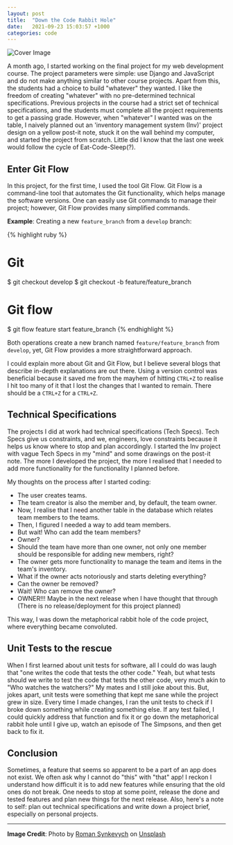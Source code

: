 ```yaml
---
layout: post
title:  "Down the Code Rabbit Hole"
date:   2021-09-23 15:03:57 +1000
categories: code
---
```


![Cover Image](/blog/assets/2021-09-23-down-the-code-rabbit-hole/cover.jpg)

A month ago, I started working on the final project for my web development course. The project parameters were simple: use Django and JavaScript and do not make anything similar to other course projects. Apart from this, the students had a choice to build "whatever" they wanted. I like the freedom of creating "whatever" with no pre-determined technical specifications. Previous projects in the course had a strict set of technical specifications, and the students must complete all the project requirements to get a passing grade. However, when "whatever" I wanted was on the table, I naively planned out an 'inventory management system (Inv)' project design on a yellow post-it note, stuck it on the wall behind my computer, and started the project from scratch. Little did I know that the last one week would follow the cycle of Eat-Code-Sleep(?).

## Enter Git Flow

In this project, for the first time, I used the tool Git Flow. Git Flow is a command-line tool that automates the Git functionality, which helps manage the software versions. One can easily use Git commands to manage their project; however, Git Flow provides many simplified commands.  

**Example**: Creating a new `feature_branch` from a `develop` branch:

{% highlight ruby %}
# Git
$ git checkout develop
$ git checkout -b feature/feature_branch

# Git flow
$ git flow feature start feature_branch
{% endhighlight %}

Both operations create a new branch named `feature/feature_branch` from `develop`, yet, Git Flow provides a more straightforward approach.

I could explain more about Git and Git Flow, but I believe several blogs that describe in-depth explanations are out there. Using a version control was beneficial because it saved me from the mayhem of hitting `CTRL+Z` to realise I hit too many of it that I lost the changes that I wanted to remain. There should be a `CTRL+Z` for a `CTRL+Z`.

## Technical Specifications

The projects I did at work had technical specifications (Tech Specs). Tech Specs give us constraints, and we, engineers, love constraints because it helps us know where to stop and plan accordingly. I started the Inv project with vague Tech Specs in my "mind" and some drawings on the post-it note. The more I developed the project, the more I realised that I needed to add more functionality for the functionality I planned before.

My thoughts on the process after I started coding:
* The user creates teams.
* The team creator is also the member and, by default, the team owner.
* Now, I realise that I need another table in the database which relates team members to the teams.
* Then, I figured I needed a way to add team members.
* But wait! Who can add the team members?
* Owner?
* Should the team have more than one owner, not only one member should be responsible for adding new members, right?
* The owner gets more functionality to manage the team and items in the team's inventory.
* What if the owner acts notoriously and starts deleting everything?
* Can the owner be removed?
* Wait! Who can remove the owner?
* OWNER!!! Maybe in the next release when I have thought that through (There is no release/deployment for this project planned)

This way, I was down the metaphorical rabbit hole of the code project, where everything became convoluted.

## Unit Tests to the rescue

When I first learned about unit tests for software, all I could do was laugh that "one writes the code that tests the other code." Yeah, but what tests should we write to test the code that tests the other code, very much akin to "Who watches the watchers?" My mates and I still joke about this. But, jokes apart, unit tests were something that kept me sane while the project grew in size. Every time I made changes, I ran the unit tests to check if I broke down something while creating something else. If any test failed, I could quickly address that function and fix it or go down the metaphorical rabbit hole until I give up, watch an episode of The Simpsons, and then get back to fix it.

## Conclusion

Sometimes, a feature that seems so apparent to be a part of an app does not exist. We often ask why I cannot do "this" with "that" app! I reckon I understand how difficult it is to add new features while ensuring that the old ones do not break. One needs to stop at some point, release the done and tested features and plan new things for the next release. Also, here's a note to self: plan out technical specifications and write down a project brief, especially on personal projects.

---
**Image Credit**: Photo by <a href="https://unsplash.com/@synkevych?utm_source=unsplash&utm_medium=referral&utm_content=creditCopyText">Roman Synkevych</a> on <a href="https://unsplash.com/s/photos/code?utm_source=unsplash&utm_medium=referral&utm_content=creditCopyText">Unsplash</a>
